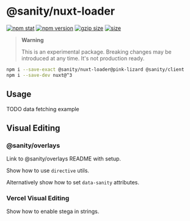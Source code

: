 # @sanity/nuxt-loader

[![npm stat](https://img.shields.io/npm/dm/@sanity/nuxt-loader.svg?style=flat-square)](https://npm-stat.com/charts.html?package=@sanity/nuxt-loader)
[![npm version](https://img.shields.io/npm/v/@sanity/nuxt-loader/pink-lizard.svg?style=flat-square)](https://www.npmjs.com/package/@sanity/nuxt-loader)
[![gzip size][gzip-badge]][bundlephobia]
[![size][size-badge]][bundlephobia]

> **Warning**
>
> This is an experimental package. Breaking changes may be introduced at any time. It's not production ready.

```sh
npm i --save-exact @sanity/nuxt-loader@pink-lizard @sanity/client
npm i --save-dev nuxt@^3
```

## Usage

TODO data fetching example

## Visual Editing

### @sanity/overlays

Link to @sanity/overlays README with setup.

Show how to use `directive` utils.

Alternatively show how to set `data-sanity` attributes.

### Vercel Visual Editing

Show how to enable stega in strings.

[gzip-badge]: https://img.shields.io/bundlephobia/minzip/@sanity/nuxt-loader@pink-lizard?label=gzip%20size&style=flat-square
[size-badge]: https://img.shields.io/bundlephobia/min/@sanity/nuxt-loader@pink-lizard?label=size&style=flat-square
[bundlephobia]: https://bundlephobia.com/package/@sanity/nuxt-loader@pink-lizard
